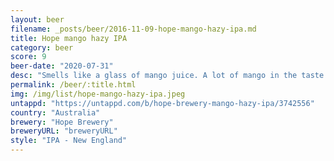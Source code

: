 ```yaml
---
layout: beer
filename: _posts/beer/2016-11-09-hope-mango-hazy-ipa.md
title: Hope mango hazy IPA
category: beer
score: 9
beer-date: "2020-07-31"
desc: "Smells like a glass of mango juice. A lot of mango in the taste but there’s still a lot of bitterness so it’s still beer. Easy drinking and full of flavour. A real treat"
permalink: /beer/:title.html
img: /img/list/hope-mango-hazy-ipa.jpeg
untappd: "https://untappd.com/b/hope-brewery-mango-hazy-ipa/3742556"
country: "Australia"
brewery: "Hope Brewery"
breweryURL: "breweryURL"
style: "IPA - New England"
---
```

